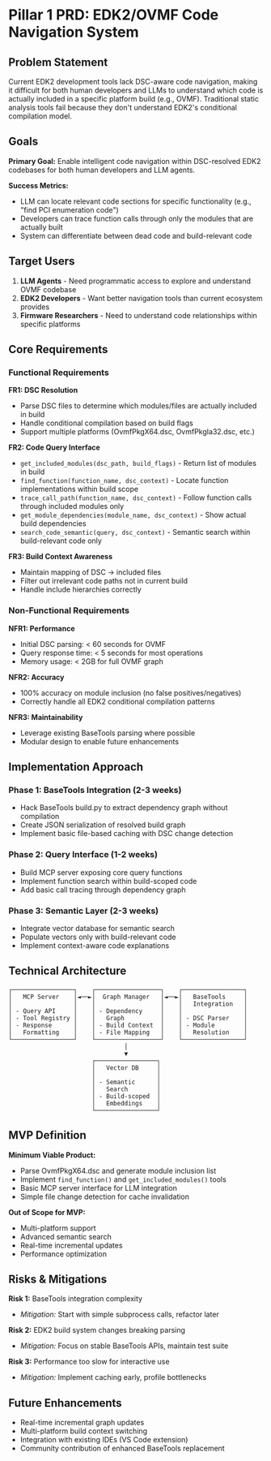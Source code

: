# Pillar 1 PRD: EDK2/OVMF Code Navigation System

## Problem Statement

Current EDK2 development tools lack DSC-aware code navigation, making it difficult for both human developers and LLMs to understand which code is actually included in a specific platform build (e.g., OVMF). Traditional static analysis tools fail because they don't understand EDK2's conditional compilation model.

## Goals

**Primary Goal:** Enable intelligent code navigation within DSC-resolved EDK2 codebases for both human developers and LLM agents.

**Success Metrics:**
- LLM can locate relevant code sections for specific functionality (e.g., "find PCI enumeration code")
- Developers can trace function calls through only the modules that are actually built
- System can differentiate between dead code and build-relevant code

## Target Users

1. **LLM Agents** - Need programmatic access to explore and understand OVMF codebase
2. **EDK2 Developers** - Want better navigation tools than current ecosystem provides
3. **Firmware Researchers** - Need to understand code relationships within specific platforms

## Core Requirements

### Functional Requirements

**FR1: DSC Resolution**
- Parse DSC files to determine which modules/files are actually included in build
- Handle conditional compilation based on build flags
- Support multiple platforms (OvmfPkgX64.dsc, OvmfPkgIa32.dsc, etc.)

**FR2: Code Query Interface**
- `get_included_modules(dsc_path, build_flags)` - Return list of modules in build
- `find_function(function_name, dsc_context)` - Locate function implementations within build scope
- `trace_call_path(function_name, dsc_context)` - Follow function calls through included modules only
- `get_module_dependencies(module_name, dsc_context)` - Show actual build dependencies
- `search_code_semantic(query, dsc_context)` - Semantic search within build-relevant code only

**FR3: Build Context Awareness**
- Maintain mapping of DSC → included files
- Filter out irrelevant code paths not in current build
- Handle include hierarchies correctly

### Non-Functional Requirements

**NFR1: Performance**
- Initial DSC parsing: < 60 seconds for OVMF
- Query response time: < 5 seconds for most operations
- Memory usage: < 2GB for full OVMF graph

**NFR2: Accuracy**
- 100% accuracy on module inclusion (no false positives/negatives)
- Correctly handle all EDK2 conditional compilation patterns

**NFR3: Maintainability**
- Leverage existing BaseTools parsing where possible
- Modular design to enable future enhancements

## Implementation Approach

### Phase 1: BaseTools Integration (2-3 weeks)
- Hack BaseTools build.py to extract dependency graph without compilation
- Create JSON serialization of resolved build graph  
- Implement basic file-based caching with DSC change detection

### Phase 2: Query Interface (1-2 weeks)
- Build MCP server exposing core query functions
- Implement function search within build-scoped code
- Add basic call tracing through dependency graph

### Phase 3: Semantic Layer (2-3 weeks)
- Integrate vector database for semantic search
- Populate vectors only with build-relevant code
- Implement context-aware code explanations

## Technical Architecture

```
┌─────────────────┐    ┌──────────────────┐    ┌─────────────────┐
│   MCP Server    │◄──►│  Graph Manager   │◄──►│   BaseTools     │
│                 │    │                  │    │   Integration   │
│ - Query API     │    │ - Dependency     │    │                 │
│ - Tool Registry │    │   Graph          │    │ - DSC Parser    │
│ - Response      │    │ - Build Context  │    │ - Module        │
│   Formatting    │    │ - File Mapping   │    │   Resolution    │
└─────────────────┘    └──────────────────┘    └─────────────────┘
                                │
                                ▼
                       ┌─────────────────┐
                       │   Vector DB     │
                       │                 │
                       │ - Semantic      │
                       │   Search        │
                       │ - Build-scoped  │
                       │   Embeddings    │
                       └─────────────────┘
```

## MVP Definition

**Minimum Viable Product:**
- Parse OvmfPkgX64.dsc and generate module inclusion list
- Implement `find_function()` and `get_included_modules()` tools
- Basic MCP server interface for LLM integration
- Simple file change detection for cache invalidation

**Out of Scope for MVP:**
- Multi-platform support
- Advanced semantic search
- Real-time incremental updates
- Performance optimization

## Risks & Mitigations

**Risk 1:** BaseTools integration complexity
- *Mitigation:* Start with simple subprocess calls, refactor later

**Risk 2:** EDK2 build system changes breaking parsing
- *Mitigation:* Focus on stable BaseTools APIs, maintain test suite

**Risk 3:** Performance too slow for interactive use
- *Mitigation:* Implement caching early, profile bottlenecks

## Future Enhancements

- Real-time incremental graph updates
- Multi-platform build context switching  
- Integration with existing IDEs (VS Code extension)
- Community contribution of enhanced BaseTools replacement